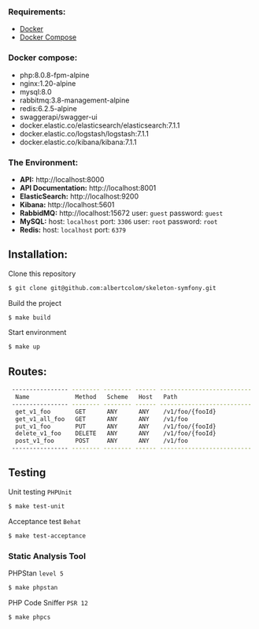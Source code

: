 ### Requirements:
- [Docker](https://www.docker.com/)
- [Docker Compose](https://docs.docker.com/compose/install/)

### Docker compose:
- php:8.0.8-fpm-alpine
- nginx:1.20-alpine
- mysql:8.0
- rabbitmq:3.8-management-alpine
- redis:6.2.5-alpine
- swaggerapi/swagger-ui
- docker.elastic.co/elasticsearch/elasticsearch:7.1.1
- docker.elastic.co/logstash/logstash:7.1.1
- docker.elastic.co/kibana/kibana:7.1.1

### The Environment:
- **API:** http://localhost:8000
- **API Documentation:** http://localhost:8001
- **ElasticSearch:** http://localhost:9200
- **Kibana:** http://localhost:5601
- **RabbidMQ:** http://localhost:15672 user: `guest` password: `guest`
- **MySQL:** host: `localhost` port: `3306` user: `root` password: `root`
- **Redis:** host: `localhost` port: `6379`

## Installation:
Clone this repository
```sh
$ git clone git@github.com:albertcolom/skeleton-symfony.git
```
Build the project
```sh
$ make build
```
Start environment
```sh
$ make up
```

## Routes:
```sh
 ---------------- -------- -------- ------ --------------------------
  Name             Method   Scheme   Host   Path
 ---------------- -------- -------- ------ --------------------------
  get_v1_foo       GET      ANY      ANY    /v1/foo/{fooId}
  get_v1_all_foo   GET      ANY      ANY    /v1/foo
  put_v1_foo       PUT      ANY      ANY    /v1/foo/{fooId}
  delete_v1_foo    DELETE   ANY      ANY    /v1/foo/{fooId}
  post_v1_foo      POST     ANY      ANY    /v1/foo
 ---------------- -------- -------- ------ --------------------------
```

## Testing

Unit testing `PHPUnit`
```sh
$ make test-unit
```
Acceptance test `Behat`
```sh
$ make test-acceptance
```

### Static Analysis Tool

PHPStan `level 5`
```sh
$ make phpstan
```
PHP Code Sniffer `PSR 12`
```sh
$ make phpcs
```
